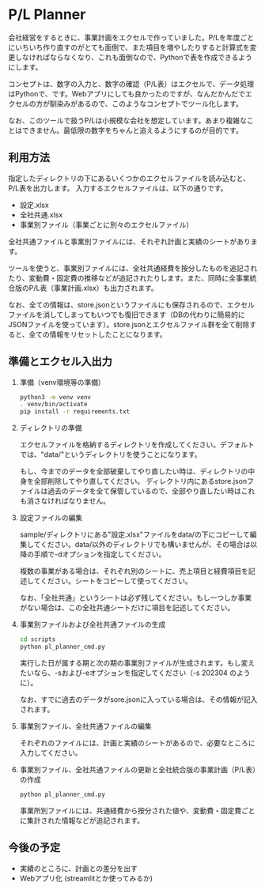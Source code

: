 P/L Planner
====

会社経営をするときに、事業計画をエクセルで作っていました。P/Lを年度ごとにいちいち作り直すのがとても面倒で、また項目を増やしたりすると計算式を変更しなければならなくなり、これも面倒なので、Pythonで表を作成できるようにします。

コンセプトは、数字の入力と、数字の確認（P/L表）はエクセルで、データ処理はPythonで、です。Webアプリにしても良かったのですが、なんだかんだでエクセルの方が馴染みがあるので、このようなコンセプトでツール化します。

なお、このツールで扱うP/Lは小規模な会社を想定しています。あまり複雑なことはできません。最低限の数字をちゃんと追えるようにするのが目的です。




## 利用方法

指定したディレクトリの下にあるいくつかのエクセルファイルを読み込むと、P/L表を出力します。
入力するエクセルファイルは、以下の通りです。

- 設定.xlsx
- 全社共通.xlsx
- 事業別ファイル（事業ごとに別々のエクセルファイル）

全社共通ファイルと事業別ファイルには、それぞれ計画と実績のシートがあります。

ツールを使うと、事業別ファイルには、全社共通経費を按分したものを追記されたり、変動費・固定費の推移などが追記されたりします。また、同時に全事業統合版のP/L表（事業計画.xlsx）も出力されます。

なお、全ての情報は、store.jsonというファイルにも保存されるので、エクセルファイルを消してしまってもいつでも復旧できます（DBの代わりに簡易的にJSONファイルを使っています）。store.jsonとエクセルファイル群を全て削除すると、全ての情報をリセットしたことになります。




## 準備とエクセル入出力

1. 準備（venv環境等の準備）
   ```bash
   python3 -m venv venv
   . venv/bin/activate
   pip install -r requirements.txt
   ```

2. ディレクトリの準備

   エクセルファイルを格納するディレクトリを作成してください。デフォルトでは、"data/"というディレクトリを使うことになります。

   もし、今までのデータを全部破棄してやり直したい時は、ディレクトリの中身を全部削除してやり直してください。
   ディレクトリ内にあるstore.jsonファイルは過去のデータを全て保管しているので、全部やり直したい時はこれも消さなければなりません。


3. 設定ファイルの編集

   sample/ディレクトリにある"設定.xlsx"ファイルをdata/の下にコピーして編集してください。data/以外のディレクトリでも構いませんが、その場合は以降の手順で-dオプションを指定してください。

   複数の事業がある場合は、それぞれ別のシートに、売上項目と経費項目を記述してください。シートをコピーして使ってください。

   なお、「全社共通」というシートは必ず残してください。もし一つしか事業がない場合は、この全社共通シートだけに項目を記述してください。


4. 事業別ファイルおよび全社共通ファイルの生成
   ```bash
   cd scripts
   python pl_planner_cmd.py
   ```
   実行した日が属する期と次の期の事業別ファイルが生成されます。もし変えたいなら、-sおよび-eオプションを指定してください（-s 202304 のように）。

   なお、すでに過去のデータがsore.jsonに入っている場合は、その情報が記入されます。


5. 事業別ファイル、全社共通ファイルの編集

   それぞれのファイルには、計画と実績のシートがあるので、必要なところに入力してください。



6. 事業別ファイル、全社共通ファイルの更新と全社統合版の事業計画（P/L表）の作成
   ```bash
   python pl_planner_cmd.py
   ```
   
   事業所別ファイルには、共通経費から按分された値や、変動費・固定費ごとに集計された情報などが追記されます。



## 今後の予定

* 実績のところに、計画との差分を出す
* Webアプリ化 (streamlitとか使ってみるか)

